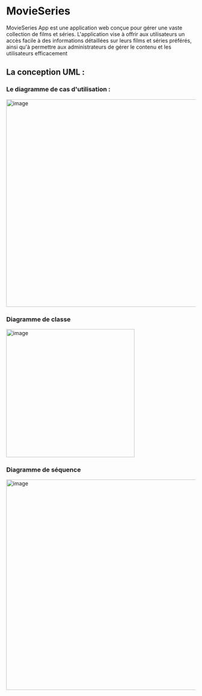 # MovieSeries
MovieSeries App est une application web conçue pour gérer une vaste collection de films et séries. L'application vise à offrir aux utilisateurs un accès facile à des informations détaillées sur leurs films et séries préférés, ainsi qu'à permettre aux administrateurs de gérer le contenu et les utilisateurs efficacement

<h2>La conception UML :</h2>
<h3>Le diagramme de cas d'utilisation :</h3>
<img width="552" alt="image" src="https://github.com/RdFatimazahra/MovieSeries/assets/157012170/e9bfd388-8f0e-45d9-b648-83497bc71736">

<h3>Diagramme de classe</h3>
<img width="341" alt="image" src="https://github.com/RdFatimazahra/MovieSeries/assets/157012170/3e7f858c-49fd-4879-bca4-e1d434e8cfc9">

<h3>Diagramme de séquence</h3>
<img width="560" alt="image" src="https://github.com/RdFatimazahra/MovieSeries/assets/157012170/e3fadafc-643a-4c3d-931b-9d6a5ba7a7ef">
